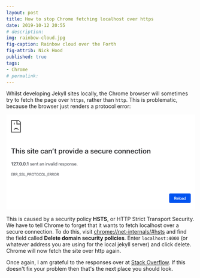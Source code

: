 ```yaml
---
layout: post
title: How to stop Chrome fetching localhost over https
date: 2019-10-12 20:55
# description: 
img: rainbow-cloud.jpg
fig-caption: Rainbow cloud over the Forth
fig-attrib: Nick Hood
published: true
tags:
- Chrome
# permalink:
---
```

Whilst developing Jekyll sites locally, the Chrome browser will sometimes try to fetch the page over ```https```, rather than ```http```. This is problematic, because the browser just renders a protocol error:

![screenshot](/assets/img/chrome-https.png)

This is caused by a security policy **HSTS**, or HTTP Strict Transport Security. We have to tell Chrome to forget that it wants to fetch localhost over a secure connection. To do this, visit [chrome://net-internals/#hsts](chrome://net-internals/#hsts) and find the field called **Delete domain security policies**. Enter ```localhost:4000``` (or whatever address you are using for the local jekyll server) and click delete. Chrome will now fetch the site over http again.

Once again, I am grateful to the responses over at [Stack Overflow](https://stackoverflow.com/questions/25277457/google-chrome-redirecting-localhost-to-https). If this doesn't fix your problem then that's the next place you should look.